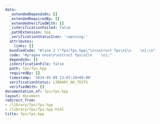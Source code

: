 ```yaml
---
data:
  _extendedDependsOn: []
  _extendedRequiredBy: []
  _extendedVerifiedWith: []
  _isVerificationFailed: false
  _pathExtension: hpp
  _verificationStatusIcon: ':warning:'
  attributes:
    links: []
  bundledCode: "#line 2 \"fps/fps.hpp\"\n\nstruct fps\n{\n    \n};\n"
  code: "#pragma once\n\nstruct fps\n{\n    \n};"
  dependsOn: []
  isVerificationFile: false
  path: fps/fps.hpp
  requiredBy: []
  timestamp: '2024-05-09 13:07:20+09:00'
  verificationStatus: LIBRARY_NO_TESTS
  verifiedWith: []
documentation_of: fps/fps.hpp
layout: document
redirect_from:
- /library/fps/fps.hpp
- /library/fps/fps.hpp.html
title: fps/fps.hpp
---
```

